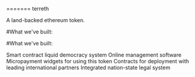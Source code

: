 =======
terreth


A land-backed ethereum token.

#What we've built:


#What we've built:

Smart contract liquid democracy system
Online management software
Micropayment widgets for using this token
Contracts for deployment with leading international partners
Integrated nation-state legal system
